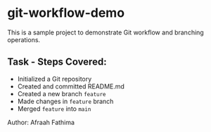 # git-workflow-demo
This is a sample project to demonstrate Git workflow and branching operations.

## Task - Steps Covered:
- Initialized a Git repository
- Created and committed README.md
- Created a new branch `feature`
- Made changes in `feature` branch
- Merged `feature` into `main`

Author: Afraah Fathima
